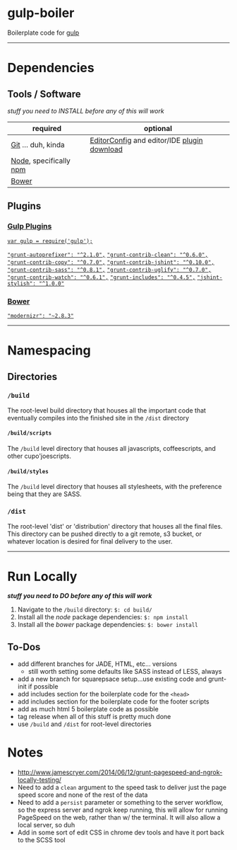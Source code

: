 # gulp-boiler

Boilerplate code for [gulp](http://gulpjs.com/)


---

# Dependencies

## Tools / Software
*stuff you need to INSTALL before any of this will work*

**required** | **optional**
--| --
[Git](http://git-scm.com/) &hellip; duh, kinda | [EditorConfig](http://editorconfig.org/) and editor/IDE [plugin download](http://editorconfig.org/#download)
[Node](http://nodejs.org/), specifically [npm](https://docs.npmjs.com/getting-started/installing-node) |
[Bower](http://bower.io/#install-bower) |

## Plugins

### [Gulp Plugins](http://gulpjs.com/plugins/)

[`var gulp = require('gulp');`](http://gruntjs.com/getting-started#installing-grunt-and-gruntplugins)



[`"grunt-autoprefixer": "^2.1.0",`](https://www.npmjs.com/package/gulp-autoprefixer/)
[`"grunt-contrib-clean": "^0.6.0",`](https://www.npmjs.com/package/grunt-contrib-clean)
[`"grunt-contrib-copy": "^0.7.0",`](https://www.npmjs.com/package/grunt-contrib-copy)
[`"grunt-contrib-jshint": "^0.10.0",`](https://npmjs.org/package/grunt-contrib-jshint)
[`"grunt-contrib-sass": "^0.8.1",`](https://npmjs.org/package/grunt-contrib-sass)
[`"grunt-contrib-uglify": "^0.7.0",`](https://npmjs.org/package/grunt-contrib-uglify)
[`"grunt-contrib-watch": "^0.6.1",`](https://npmjs.org/package/grunt-contrib-watch)
[`"grunt-includes": "^0.4.5",`](https://npmjs.org/package/grunt-includes)
[`"jshint-stylish": "^1.0.0"`](https://github.com/sindresorhus/jshint-stylish)

### [Bower](http://bower.io/search/)
[`"modernizr": "~2.8.3"`](https://github.com/Modernizr/Modernizr)

---

# Namespacing

## Directories

### `/build`
The root-level build directory that houses all the important code that
eventually compiles into the finished site in the `/dist` directory

#### `/build/scripts`
The `/build` level directory that houses all javascripts,
coffeescripts, and other cupo'joescripts.

#### `/build/styles`
The `/build` level directory that houses all stylesheets, with
the preference being that they are SASS.

### `/dist`
The root-level 'dist' or 'distribution' directory that houses all the final
files. This directory can be pushed directly to a git remote, s3 bucket, or
whatever location is desired for final delivery to the user.

---


# Run Locally
***stuff you need to DO before any of this will work***

1. Navigate to the `/build` directory: `$: cd build/`
1. Install all the *node* package dependencies: `$: npm install`
1. Install all the *bower* package dependencies: `$: bower install`

## To-Dos

* add different branches for JADE, HTML, etc... versions
    * still worth setting some defaults like SASS instead of LESS, always
* add a new branch for squarepsace setup...use existing code and grunt-init if possible
* add includes section for the boilerplate code for the `<head>`
* add includes section for the boilerplate code for the footer scripts
* add as much html 5 boilerplate code as possible
* tag release when all of this stuff is pretty much done
* use `/build` and `/dist` for root-level directories

# Notes

- http://www.jamescryer.com/2014/06/12/grunt-pagespeed-and-ngrok-locally-testing/
- Need to add a `clean` argument to the speed task to deliver just the page speed score and none of the rest of the data
- Need to add a `persist` parameter or something to the server workflow, so the
express server and ngrok keep running, this will allow for running PageSpeed on
the web, rather than w/ the terminal. It will also allow a local server, so duh
- Add in some sort of edit CSS in chrome dev tools and have it port back to the SCSS tool
